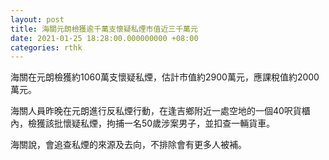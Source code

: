 ```yaml
---
layout: post
title: 海關元朗檢獲逾千萬支懷疑私煙市值近三千萬元
date: 2021-01-25 18:28:00.000000000 +08:00
categories: rthk
---
```


海關在元朗檢獲約1060萬支懷疑私煙，估計市值約2900萬元，應課稅值約2000萬元。

海關人員昨晚在元朗進行反私煙行動，在逢吉鄉附近一處空地的一個40呎貨櫃內，檢獲該批懷疑私煙，拘捕一名50歲涉案男子，並扣查一輛貨車。

海關說，會追查私煙的來源及去向，不排除會有更多人被補。
